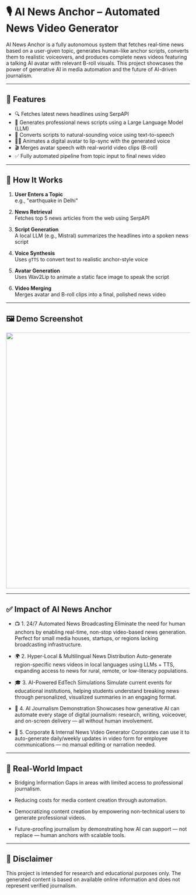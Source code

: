 # 🎙️ AI News Anchor – Automated News Video Generator

AI News Anchor is a fully autonomous system that fetches real-time news based on a user-given topic, generates human-like anchor scripts, converts them to realistic voiceovers, and produces complete news videos featuring a talking AI avatar with relevant B-roll visuals. This project showcases the power of generative AI in media automation and the future of AI-driven journalism.

---

## 🌟 Features

- 🔍 Fetches latest news headlines using SerpAPI
- 🧠 Generates professional news scripts using a Large Language Model (LLM)
- 🎤 Converts scripts to natural-sounding voice using text-to-speech
- 🧑‍💻 Animates a digital avatar to lip-sync with the generated voice
- 🎬 Merges avatar speech with real-world video clips (B-roll)
- ✅ Fully automated pipeline from topic input to final news video


---

## 🚀 How It Works

1. **User Enters a Topic**  
   e.g., "earthquake in Delhi"

2. **News Retrieval**  
   Fetches top 5 news articles from the web using SerpAPI

3. **Script Generation**  
   A local LLM (e.g., Mistral) summarizes the headlines into a spoken news script

4. **Voice Synthesis**  
   Uses `gTTS` to convert text to realistic anchor-style voice

5. **Avatar Generation**  
   Uses Wav2Lip to animate a static face image to speak the script

6. **Video Merging**  
   Merges avatar and B-roll clips into a final, polished news video

---

## 🖼️ Demo Screenshot

<p align="center">
  <img src="assets/news_anchor_demo.png" width="700"/>
</p>

---

## ✅ Impact of AI News Anchor

- 📺 1. 24/7 Automated News Broadcasting
Eliminate the need for human anchors by enabling real-time, non-stop video-based news generation. Perfect for small media houses, startups, or regions lacking broadcasting infrastructure.

- 🌍 2. Hyper-Local & Multilingual News Distribution
Auto-generate region-specific news videos in local languages using LLMs + TTS, expanding access to news for rural, remote, or low-literacy populations.

- 🎓 3. AI-Powered EdTech Simulations
Simulate current events for educational institutions, helping students understand breaking news through personalized, visualized summaries in an engaging format.

- 🧠 4. AI Journalism Demonstration
Showcases how generative AI can automate every stage of digital journalism: research, writing, voiceover, and on-screen delivery — all without human involvement.

- 💼 5. Corporate & Internal News Video Generator
Corporates can use it to auto-generate daily/weekly updates in video form for employee communications — no manual editing or narration needed.

---

## 🌟 Real-World Impact

- Bridging Information Gaps in areas with limited access to professional journalism.

- Reducing costs for media content creation through automation.

- Democratizing content creation by empowering non-technical users to generate professional videos.

- Future-proofing journalism by demonstrating how AI can support — not replace — human anchors with scalable tools.

---

## 🛑 Disclaimer

This project is intended for research and educational purposes only. The generated content is based on available online information and does not represent verified journalism.




